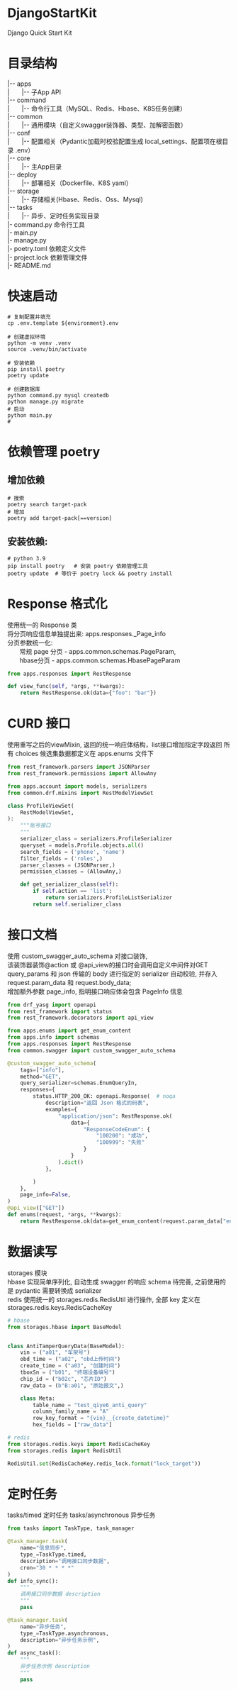 # DjangoStartKit
Django Quick Start Kit

# 目录结构
|-- apps<br>
|       |-- 子App API<br>
|-- command<br>
|       |-- 命令行工具（MySQL、Redis、Hbase、K8S任务创建）<br>
|-- common<br>
|       |-- 通用模块（自定义swagger装饰器、类型、加解密函数）<br>
|-- conf<br>
|       |-- 配置相关（Pydantic加载时校验配置生成 local_settings、配置项在根目录 .env）<br>
|-- core<br>
|       |-- 主App目录<br>
|-- deploy<br>
|       |-- 部署相关（Dockerfile、K8S yaml）<br>
|-- storage<br>
|       |-- 存储相关(Hbase、Redis、Oss、Mysql)<br>
|-- tasks<br>
|       |-- 异步、定时任务实现目录<br>
|- command.py 命令行工具<br>
|- main.py<br>
|- manage.py<br>
|- poetry.toml 依赖定义文件<br>
|- project.lock 依赖管理文件<br>
|- README.md<br>

# 快速启动
```shell script
# 复制配置并填充
cp .env.template ${environment}.env

# 创建虚拟环境
python -m venv .venv
source .venv/bin/activate

# 安装依赖
pip install poetry
poetry update

# 创建数据库
python command.py mysql createdb
python manage.py migrate
# 启动
python main.py
# 
```

# 依赖管理 poetry
## 增加依赖
```shell
# 搜索
poetry search target-pack
# 增加
poetry add target-pack[==version]
```
## 安装依赖:
```shell
# python 3.9
pip install poetry   # 安装 poetry 依赖管理工具
poetry update  # 等价于 poetry lock && poetry install
```
# Response 格式化
使用统一的 Response 类<br>
将分页响应信息单独提出来: apps.responses._Page_info<br>
分页参数统一化: <br>        常规 page 分页 - apps.common.schemas.PageParam, <br>       hbase分页 - apps.common.schemas.HbasePageParam
```python
from apps.responses import RestResponse

def view_func(self, *args, **kwargs):
    return RestResponse.ok(data={"foo": "bar"})
```

# CURD 接口
使用重写之后的viewMixin, 返回的统一响应体结构，list接口增加指定字段返回
所有 choices 候选集数据都定义在 apps.enums 文件下
```python
from rest_framework.parsers import JSONParser
from rest_framework.permissions import AllowAny

from apps.account import models, serializers
from common.drf.mixins import RestModelViewSet

class ProfileViewSet(
    RestModelViewSet,
):
    """账号接口
    """
    serializer_class = serializers.ProfileSerializer
    queryset = models.Profile.objects.all()
    search_fields = ('phone', 'name')
    filter_fields = ('roles',)
    parser_classes = (JSONParser,)
    permission_classes = (AllowAny,)

    def get_serializer_class(self):
        if self.action == 'list':
            return serializers.ProfileListSerializer
        return self.serializer_class

```

# 接口文档
使用 custom_swagger_auto_schema 对接口装饰, <br>该装饰器装饰@action 或 @api_view的接口时会调用自定义中间件对GET query_params 和 json 传输的 body 进行指定的 serializer 自动校验, 并存入 request.param_data 和 request.body_data;<br>
增加额外参数 page_info, 指明接口响应体会包含 PageInfo 信息
```python
from drf_yasg import openapi
from rest_framework import status
from rest_framework.decorators import api_view

from apps.enums import get_enum_content
from apps.info import schemas
from apps.responses import RestResponse
from common.swagger import custom_swagger_auto_schema

@custom_swagger_auto_schema(
    tags=["info"],
    method="GET",
    query_serializer=schemas.EnumQueryIn,
    responses={
        status.HTTP_200_OK: openapi.Response(  # noqa
            description="返回 Json 格式的码表",
            examples={
                "application/json": RestResponse.ok(
                    data={
                        "ResponseCodeEnum": {
                            "100200": "成功",
                            "100999": "失败"
                        }
                    }
                ).dict()
            },

        )
    },
    page_info=False,
)
@api_view(["GET"])
def enums(request, *args, **kwargs):
    return RestResponse.ok(data=get_enum_content(request.param_data["enum_name"], request.param_data["is_inversed"]))
```
# 数据读写
storages 模块<br>
hbase 实现简单序列化, 自动生成 swagger 的响应 schema 待完善, 之前使用的是 pydantic 需要转换成 serializer<br>
redis 使用统一的 storages.redis.RedisUtil 进行操作, 全部 key 定义在 storages.redis.keys.RedisCacheKey<br>
```python
# hbase
from storages.hbase import BaseModel


class AntiTamperQueryData(BaseModel):
    vin = ("a01", "车架号")
    obd_time = ("a02", "obd上传时间")
    create_time = ("a03", "创建时间")
    tboxSn = ("b01", "终端设备编号")
    chip_id = ("b02c", "芯片ID")
    raw_data = (b"B:a01", "原始报文",)

    class Meta:
        table_name = "test_qiye6_anti_query"
        column_family_name = "A"
        row_key_format = "{vin}__{create_datetime}"
        hex_fields = ["raw_data"]

# redis
from storages.redis.keys import RedisCacheKey
from storages.redis import RedisUtil

RedisUtil.set(RedisCacheKey.redis_lock.format("lock_target"))
```
# 定时任务
tasks/timed 定时任务
tasks/asynchronous 异步任务
```python
from tasks import TaskType, task_manager

@task_manager.task(
    name="信息同步",
    type_=TaskType.timed,
    description="调用接口同步数据",
    cron="30 * * * *"
)
def info_sync():
    """
    调用接口同步数据 description
    """
    pass

@task_manager.task(
    name="异步任务",
    type_=TaskType.asynchronous,
    description="异步任务示例",
)
def async_task():
    """
    异步任务示例 description
    """
    pass

```